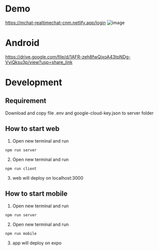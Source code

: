 # Demo
https://mchat-realtimechat-cnm.netlify.app/login
![image](https://user-images.githubusercontent.com/62861666/196596739-81581d9d-229e-469a-b14f-41586ca8948a.png)
# Android
https://drive.google.com/file/d/1AFR-zeh8fwQjxoA43tpNDg-VyiQksu3p/view?usp=share_link
# Development
## Requirement
Download and copy file .env and google-cloud-key.json to server folder

## How to start web
1. Open new terminal and run
```
npm run server
```
2. Open new terminal and run
```
npm run client
```
3. web will deploy on localhost:3000

## How to start mobile
1. Open new terminal and run
```
npm run server
```
2. Open new terminal and run
```
npm run mobile
```
3. app will deploy on expo 

